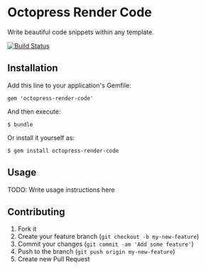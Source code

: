 # Octopress Render Code

Write beautiful code snippets within any template.

[![Build Status](https://travis-ci.org/octopress/octopress-render-code.png?branch=master)](https://travis-ci.org/octopress/octopress-render-code)

## Installation

Add this line to your application's Gemfile:

    gem 'octopress-render-code'

And then execute:

    $ bundle

Or install it yourself as:

    $ gem install octopress-render-code

## Usage

TODO: Write usage instructions here

## Contributing

1. Fork it
2. Create your feature branch (`git checkout -b my-new-feature`)
3. Commit your changes (`git commit -am 'Add some feature'`)
4. Push to the branch (`git push origin my-new-feature`)
5. Create new Pull Request
